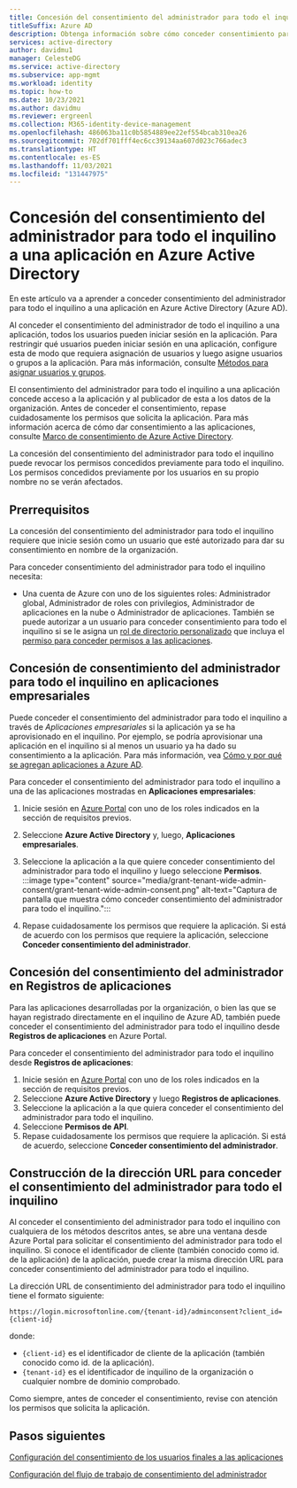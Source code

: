 ```yaml
---
title: Concesión del consentimiento del administrador para todo el inquilino a una aplicación
titleSuffix: Azure AD
description: Obtenga información sobre cómo conceder consentimiento para todo el inquilino a una aplicación de modo que no se les solicite consentimiento a los usuarios finales al iniciar sesión en una aplicación.
services: active-directory
author: davidmu1
manager: CelesteDG
ms.service: active-directory
ms.subservice: app-mgmt
ms.workload: identity
ms.topic: how-to
ms.date: 10/23/2021
ms.author: davidmu
ms.reviewer: ergreenl
ms.collection: M365-identity-device-management
ms.openlocfilehash: 486063ba11c0b5854889ee22ef554bcab310ea26
ms.sourcegitcommit: 702df701fff4ec6cc39134aa607d023c766adec3
ms.translationtype: HT
ms.contentlocale: es-ES
ms.lasthandoff: 11/03/2021
ms.locfileid: "131447975"
---
```

# <a name="grant-tenant-wide-admin-consent-to-an-application-in-azure-active-directory"></a>Concesión del consentimiento del administrador para todo el inquilino a una aplicación en Azure Active Directory

  En este artículo va a aprender a conceder consentimiento del administrador para todo el inquilino a una aplicación en Azure Active Directory (Azure AD).

Al conceder el consentimiento del administrador de todo el inquilino a una aplicación, todos los usuarios pueden iniciar sesión en la aplicación. Para restringir qué usuarios pueden iniciar sesión en una aplicación, configure esta de modo que requiera asignación de usuarios y luego asigne usuarios o grupos a la aplicación. Para más información, consulte [Métodos para asignar usuarios y grupos](./assign-user-or-group-access-portal.md).

El consentimiento del administrador para todo el inquilino a una aplicación concede acceso a la aplicación y al publicador de esta a los datos de la organización. Antes de conceder el consentimiento, repase cuidadosamente los permisos que solicita la aplicación. Para más información acerca de cómo dar consentimiento a las aplicaciones, consulte [Marco de consentimiento de Azure Active Directory](../develop/consent-framework.md).

La concesión del consentimiento del administrador para todo el inquilino puede revocar los permisos concedidos previamente para todo el inquilino. Los permisos concedidos previamente por los usuarios en su propio nombre no se verán afectados.

## <a name="prerequisites"></a>Prerrequisitos

La concesión del consentimiento del administrador para todo el inquilino requiere que inicie sesión como un usuario que esté autorizado para dar su consentimiento en nombre de la organización.

Para conceder consentimiento del administrador para todo el inquilino necesita:

- Una cuenta de Azure con uno de los siguientes roles: Administrador global, Administrador de roles con privilegios, Administrador de aplicaciones en la nube o Administrador de aplicaciones. También se puede autorizar a un usuario para conceder consentimiento para todo el inquilino si se le asigna un [rol de directorio personalizado](../roles/custom-create.md) que incluya el [permiso para conceder permisos a las aplicaciones](../roles/custom-consent-permissions.md).

## <a name="grant-tenant-wide-admin-consent-in-enterprise-apps"></a>Concesión de consentimiento del administrador para todo el inquilino en aplicaciones empresariales

Puede conceder el consentimiento del administrador para todo el inquilino a través de *Aplicaciones empresariales* si la aplicación ya se ha aprovisionado en el inquilino. Por ejemplo, se podría aprovisionar una aplicación en el inquilino si al menos un usuario ya ha dado su consentimiento a la aplicación. Para más información, vea [Cómo y por qué se agregan aplicaciones a Azure AD](../develop/active-directory-how-applications-are-added.md).

Para conceder el consentimiento del administrador para todo el inquilino a una de las aplicaciones mostradas en **Aplicaciones empresariales**:

1. Inicie sesión en [Azure Portal](https://portal.azure.com) con uno de los roles indicados en la sección de requisitos previos.
1. Seleccione **Azure Active Directory** y, luego, **Aplicaciones empresariales**.
1. Seleccione la aplicación a la que quiere conceder consentimiento del administrador para todo el inquilino y luego seleccione **Permisos**.
   :::image type="content" source="media/grant-tenant-wide-admin-consent/grant-tenant-wide-admin-consent.png" alt-text="Captura de pantalla que muestra cómo conceder consentimiento del administrador para todo el inquilino.":::

1. Repase cuidadosamente los permisos que requiere la aplicación. Si está de acuerdo con los permisos que requiere la aplicación, seleccione **Conceder consentimiento del administrador**.

## <a name="grant-admin-consent-in-app-registrations"></a>Concesión del consentimiento del administrador en Registros de aplicaciones

Para las aplicaciones desarrolladas por la organización, o bien las que se hayan registrado directamente en el inquilino de Azure AD, también puede conceder el consentimiento del administrador para todo el inquilino desde **Registros de aplicaciones** en Azure Portal.

Para conceder el consentimiento del administrador para todo el inquilino desde **Registros de aplicaciones**:

1. Inicie sesión en [Azure Portal](https://portal.azure.com) con uno de los roles indicados en la sección de requisitos previos.
1. Seleccione **Azure Active Directory** y luego **Registros de aplicaciones**.
1. Seleccione la aplicación a la que quiera conceder el consentimiento del administrador para todo el inquilino.
1. Seleccione **Permisos de API**.
1. Repase cuidadosamente los permisos que requiere la aplicación. Si está de acuerdo, seleccione **Conceder consentimiento del administrador**.

## <a name="construct-the-url-for-granting-tenant-wide-admin-consent"></a>Construcción de la dirección URL para conceder el consentimiento del administrador para todo el inquilino

Al conceder el consentimiento del administrador para todo el inquilino con cualquiera de los métodos descritos antes, se abre una ventana desde Azure Portal para solicitar el consentimiento del administrador para todo el inquilino. Si conoce el identificador de cliente (también conocido como id. de la aplicación) de la aplicación, puede crear la misma dirección URL para conceder consentimiento del administrador para todo el inquilino.

La dirección URL de consentimiento del administrador para todo el inquilino tiene el formato siguiente:

```http
https://login.microsoftonline.com/{tenant-id}/adminconsent?client_id={client-id}
```

donde:

- `{client-id}` es el identificador de cliente de la aplicación (también conocido como id. de la aplicación).
- `{tenant-id}` es el identificador de inquilino de la organización o cualquier nombre de dominio comprobado.

Como siempre, antes de conceder el consentimiento, revise con atención los permisos que solicita la aplicación.

## <a name="next-steps"></a>Pasos siguientes

[Configuración del consentimiento de los usuarios finales a las aplicaciones](configure-user-consent.md)

[Configuración del flujo de trabajo de consentimiento del administrador](configure-admin-consent-workflow.md)
